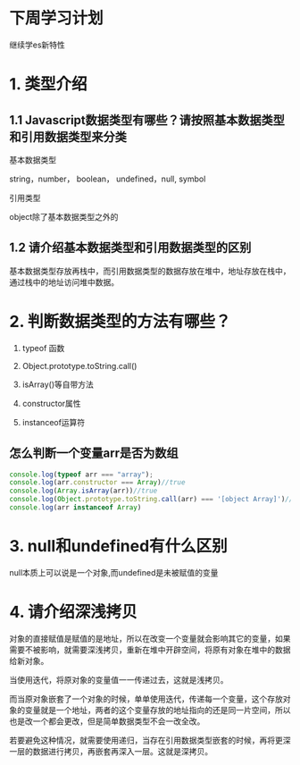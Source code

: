 # 下周学习计划

继续学es新特性

# 1. 类型介绍

## 1.1 Javascript数据类型有哪些？请按照基本数据类型和引用数据类型来分类

基本数据类型

string，number， boolean， undefined，null, symbol

引用类型

object除了基本数据类型之外的

## 1.2 请介绍基本数据类型和引用数据类型的区别

基本数据类型存放再栈中，而引用数据类型的数据存放在堆中，地址存放在栈中，通过栈中的地址访问堆中数据。

# 2. 判断数据类型的方法有哪些？

1. typeof 函数

2. Object.prototype.toString.call()

3. isArray()等自带方法

4. constructor属性

5. instanceof运算符

## 怎么判断一个变量arr是否为数组

```js
console.log(typeof arr === "array");
console.log(arr.constructor === Array)//true
console.log(Array.isArray(arr))//true
console.log(Object.prototype.toString.call(arr) === '[object Array]')//true
console.log(arr instanceof Array)
```

# 3. null和undefined有什么区别

null本质上可以说是一个对象,而undefined是未被赋值的变量

# 4. 请介绍深浅拷贝

对象的直接赋值是赋值的是地址，所以在改变一个变量就会影响其它的变量，如果需要不被影响，就需要深浅拷贝，重新在堆中开辟空间，将原有对象在堆中的数据给新对象。

当使用迭代，将原对象的变量值一一传递过去，这就是浅拷贝。

而当原对象嵌套了一个对象的时候，单单使用迭代，传递每一个变量，这个存放对象的变量就是一个地址，两者的这个变量存放的地址指向的还是同一片空间，所以也是改一个都会更改，但是简单数据类型不会一改全改。

若要避免这种情况，就需要使用递归，当存在引用数据类型嵌套的时候，再将更深一层的数据进行拷贝，再嵌套再深入一层。这就是深拷贝。
